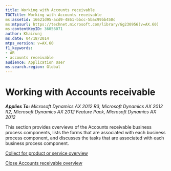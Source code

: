 ```yaml
---
title: Working with Accounts receivable
TOCTitle: Working with Accounts receivable
ms:assetid: 16621d95-acd9-4861-bbcc-5bac99bb450c
ms:mtpsurl: https://technet.microsoft.com/library/Gg230956(v=AX.60)
ms:contentKeyID: 36056071
author: Khairunj
ms.date: 04/18/2014
mtps_version: v=AX.60
f1_keywords:
- AR
- accounts receivable
audience: Application User
ms.search.region: Global
---
```


# Working with Accounts receivable 


_**Applies To:** Microsoft Dynamics AX 2012 R3, Microsoft Dynamics AX 2012 R2, Microsoft Dynamics AX 2012 Feature Pack, Microsoft Dynamics AX 2012_

This section provides overviews of the Accounts receivable business process components, lists the forms that are associated with each business process component, and discusses the tasks that are associated with each business process component.

[Collect for product or service overview](collect-for-product-or-service-overview.md)

[Close Accounts receivable overview](close-accounts-receivable-overview.md)

  


